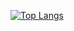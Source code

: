 [![Top Langs](https://github-readme-stats.vercel.app/api/top-langs/?username=JoaoLeonello&layout=pie)](https://github.com/JoaoLeonello/github-readme-stats)
